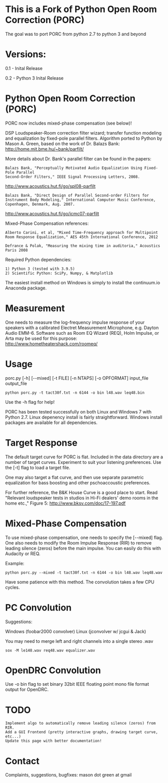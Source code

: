This is a Fork of Python Open Room Correction (PORC)
====================================================
The goal was to port PORC from python 2.7 to python 3 and beyond


Versions:
=========
0.1 - Inital Release

0.2 - Python 3 Inital Release

Python Open Room Correction (PORC)
==================================

PORC now includes mixed-phase compensation (see below)!

DSP Loudspeaker-Room correction filter wizard; transfer function modeling and equalization 
by fixed-pole parallel filters. Algorithm ported to Python by Mason A. Green, based on the work 
of Dr. Balazs Bank: http://home.mit.bme.hu/~bank/parfilt/

More details about Dr. Bank's parallel filter can be found in the papers:

    Balazs Bank, "Perceptually Motivated Audio Equalization Using Fixed-Pole Parallel
    Second-Order Filters," IEEE Signal Processing Letters, 2008.

http://www.acoustics.hut.fi/go/spl08-parfilt

    Balazs Bank, "Direct Design of Parallel Second-order Filters for
    Instrument Body Modeling," International Computer Music Conference,
    Copenhagen, Denmark, Aug. 2007.

http://www.acoustics.hut.fi/go/icmc07-parfilt
    
Mixed-Phase Compensation references:

	Alberto Carini, et al, "Mixed Time-Frequency approach for Multipoint
	Room Response Equalization," AES 45th International Conference, 2012
	
	Defrance & Polak, "Measuring the mixing time in auditoria," Acoustics
	Paris 2008
	
Required Python dependencies:

    1) Python 3 (tested with 3.9.5)
    2) Scientific Python: SciPy, Numpy, & Matplotlib

The easiest install method on Windows is simply to install the continuum.io Anaconda package.

Measurement
===========

One needs to measure the log-frequency impulse response of your speakers with a 
calibrated Electret Measurement Microphone, e.g. Dayton Audio EMM-6. Software 
such as Room EQ Wizard (REQ), Holm Impulse, or Arta may be used for this purpose:
http://www.hometheatershack.com/roomeq/

Usage
=====

porc.py [-h] [--mixed] [-t FILE] [-n NTAPS] [-o OPFORMAT] input_file output_file

    python porc.py -t tact30f.txt -n 6144 -o bin l48.wav leq48.bin

Use the -h flag for help!

PORC has been tested successfully on both Linux and Windows 7 with Python 2.7. Linux depenency 
install is fairly straightforward. Windows install packages are available for all dependencies.

Target Response
===============

The default target curve for PORC is flat. Included in the data directory are a number 
of target curves. Experiment to suit your listening preferences. Use the [-t] flag to load a target
file.

One may also target a flat curve, and then use separate parametric equalization for bass boosting
and other pschoaccoustic preferences. 

For further reference, the B&K House Curve is a good place to start. Read "Relevant loudspeaker 
tests in studios in Hi-Fi dealers' demo rooms in the home etc.," Figure 5:
http://www.bksv.com/doc/17-197.pdf

Mixed-Phase Compensation
==============

To use mixed-phase compensation, one needs to specify the [--mixed] flag. One also needs to modify
the Room Impulse Response (RIR) to remove leading silence (zeros) before the main impulse. You can
easily do this with Audacity or REQ.

Example:

	python porc.py --mixed -t tact30f.txt -n 6144 -o bin l48.wav leq48.wav
	
Have some patience with this method. The convolution takes a few CPU cycles.

PC Convolution
==============

Suggestions:

Windows (foobar2000 convolver)
Linux (jconvolver w/ jcgui & Jack)

You may need to merge left and right channels into a single stereo .wav 

    sox -M le148.wav req48.wav equalizer.wav


OpenDRC Convolution
===================

Use -o bin flag to set binary 32bit IEEE floating point mono file format output for OpenDRC.


TODO
====

	Implement algo to automatically remove leading silence (zeros) from RIR.
	Add a GUI Frontend (pretty interactive graphs, drawing target curve, etc...)
	Update this page with better documentation!

Contact
=======

Complaints, suggestions, bugfixes: mason dot green at gmail
